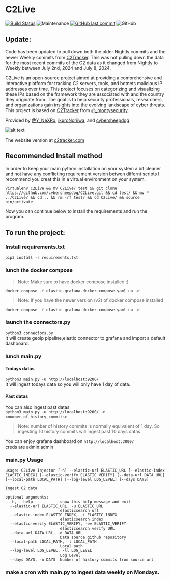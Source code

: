 # C2Live

[![Build Status](https://img.shields.io/badge/platform-Linux-blue.svg)](https://shields.io/)
![Maintenance](https://img.shields.io/maintenance/yes/2025.svg?style=flat-square)
[![GitHub last commit](https://img.shields.io/github/last-commit/cybersheepdog/C2Live.svg?style=flat-square)](https://github.com/cybersheepdog/C2Live/commit/main)
![GitHub](https://img.shields.io/github/license/cybersheepdog/C2Live)

## Update: 
Code has been updated to pull down both the older Nightly commits and the newer Weekly commits from [C2Tracker](https://github.com/montysecurity/C2-Tracker).  This was not pulling down the data for the most recent commits of the C2 data as it changed from Nightly to Weekly between July 2nd, 2024 and July 8, 2024.


C2Live is an open-source project aimed at providing a comprehensive and interactive platform for tracking C2 servers, tools, and botnets malicious IP addresses over time. This project focuses on categorizing and visualizing these IPs based on the framework they are associated with and the country they originate from. The goal is to help security professionals, researchers, and organizations gain insights into the evolving landscape of cyber threats. This project is based on [C2Tracker](https://github.com/montysecurity/C2-Tracker) from [@_montysecurity](https://twitter.com/_montysecurity).


Provided by [@Y_NeXRo](https://twitter.com/Y_NeXRo), [ikuroNoriiwa](https://github.com/ikuroNoriiwa), and [cybersheepdog](https://github.com/cybersheepdog)


![alt text](https://github.com/cybersheepdog/C2Live/blob/main/preview.jpg?raw=true)

The website version at [c2tracker.com](https://c2tracker.com)

## Recommended Install method
In order to keep your main python installation on your system a bit cleaner and not have any conflicting requirement version betwen differnt scripts I recommend you creat this in a virtual environment on your system.

```virtualenv C2Live && mv C2Live/ test && git clone https://github.com/cybersheepdog/C2Live.git && cd test/ && mv * ../C2Live/ && cd .. && rm -rf test/ && cd C2Live/ && source bin/activate```

Now you can continue below to install the requirements and run the program.


## To run the project:
### Install requirements.txt
`pip3 install -r requirements.txt`
### lunch the docker compose
> Note: Make sure to have docker compose installed :)


`docker-compose -f elastic-grafana-docker-compose.yaml up -d`
> Note: If you have the newer version (v2) of docker compose installed


`docker compose -f elastic-grafana-docker-compose.yaml up -d`
> 
### launch the connectors.py 
`python3 connectors.py`  
It will create geoip pipeline,elastic connector to grafana and import a default dashboard.
### lunch main.py
#### Todays datas
`python3 main.py -u http://localhost:9200/  `  
It will ingest todays data so you will only have 1 day of data. 
#### Past datas
You can also ingest past datas  
`python3 main.py -u http://localhost:9200/ -n <number_of_history_commits>`  
> Note: number of history commits is normally equivalent of 1 day. So ingesting 10 history commits will ingest past 10 days datas.

 
You can enjoy grafana dashboard on `http://localhost:3000/ `  
creds are admin:admin

### main.py Usage 
```
usage: C2Live Injector [-h] --elastic-url ELASTIC_URL [--elastic-index ELASTIC_INDEX] [--elastic-verify ELASTIC_VERIFY] [--data-url DATA_URL] [--local-path LOCAL_PATH] [--log-level LOG_LEVEL] [--days DAYS]

Ingest C2 data

optional arguments:
  -h, --help            show this help message and exit
  --elastic-url ELASTIC_URL, -u ELASTIC_URL
                        elasticsearch url
  --elastic-index ELASTIC_INDEX, -i ELASTIC_INDEX
                        elasticsearch index
  --elastic-verify ELASTIC_VERIFY, -ev ELASTIC_VERIFY
                        elasticsearch verify URL
  --data-url DATA_URL, -d DATA_URL
                        Data source github repository
  --local-path LOCAL_PATH, -l LOCAL_PATH
                        Local path
  --log-level LOG_LEVEL, -ll LOG_LEVEL
                        Log Level
  --days DAYS, -n DAYS  Number of history commits from source url 

```
### make a cron with main.py to ingest data weekly on Mondays.


